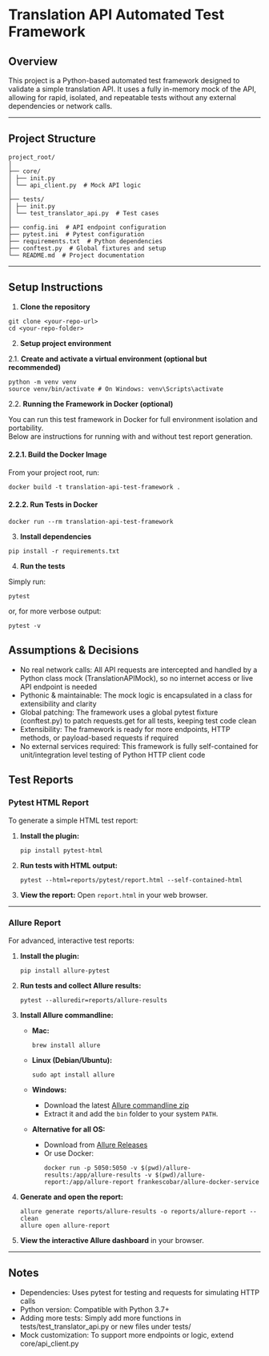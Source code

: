 # Translation API Automated Test Framework

## Overview

This project is a Python-based automated test framework designed to validate a simple translation API. It uses a fully in-memory mock of the API, allowing for rapid, isolated, and repeatable tests without any external dependencies or network calls.

---

## Project Structure
````
project_root/
│
├── core/
│ ├── init.py
│ └── api_client.py  # Mock API logic
│
├── tests/
│ ├── init.py
│ └── test_translator_api.py  # Test cases
│
├── config.ini  # API endpoint configuration
├── pytest.ini  # Pytest configuration
├── requirements.txt  # Python dependencies
├── conftest.py  # Global fixtures and setup
└── README.md  # Project documentation
````
---

## Setup Instructions

1. **Clone the repository** 
```
git clone <your-repo-url>  
cd <your-repo-folder>
```

2. **Setup project environment** 

2.1. **Create and activate a virtual environment (optional but recommended)**  
```
python -m venv venv  
source venv/bin/activate # On Windows: venv\Scripts\activate
```
2.2. **Running the Framework in Docker (optional)**

You can run this test framework in Docker for full environment isolation and portability.  
Below are instructions for running with and without test report generation.

#### 2.2.1. Build the Docker Image

From your project root, run:
```
docker build -t translation-api-test-framework .
```

#### 2.2.2. Run Tests in Docker

  ```
  docker run --rm translation-api-test-framework
  ```

3. **Install dependencies**
```
pip install -r requirements.txt
```
4. **Run the tests**

Simply run:  
```
pytest
```

or, for more verbose output:
```
pytest -v
```
## Assumptions & Decisions

- No real network calls: All API requests are intercepted and handled by a Python class mock (TranslationAPIMock), so no internet access or live API endpoint is needed
- Pythonic & maintainable: The mock logic is encapsulated in a class for extensibility and clarity
- Global patching: The framework uses a global pytest fixture (conftest.py) to patch requests.get for all tests, keeping test code clean
- Extensibility: The framework is ready for more endpoints, HTTP methods, or payload-based requests if required
- No external services required: This framework is fully self-contained for unit/integration level testing of Python HTTP client code

## Test Reports
### Pytest HTML Report
To generate a simple HTML test report:

1. **Install the plugin:**
    ```
    pip install pytest-html
    ```

2. **Run tests with HTML output:**
    ```
    pytest --html=reports/pytest/report.html --self-contained-html
    ```

3. **View the report:**
   Open `report.html` in your web browser.

---
### Allure Report

For advanced, interactive test reports:

1. **Install the plugin:**
    ```
    pip install allure-pytest
    ```

2. **Run tests and collect Allure results:**
    ```
    pytest --alluredir=reports/allure-results
    ```

3. **Install Allure commandline:**

    - **Mac:**  
      ```
      brew install allure
      ```
    - **Linux (Debian/Ubuntu):**  
      ```
      sudo apt install allure
      ```
    - **Windows:**  
      - Download the latest [Allure commandline zip](https://github.com/allure-framework/allure2/releases)  
      - Extract it and add the `bin` folder to your system `PATH`.

    - **Alternative for all OS:**  
      - Download from [Allure Releases](https://github.com/allure-framework/allure2/releases)  
      - Or use Docker:
        ```
        docker run -p 5050:5050 -v $(pwd)/allure-results:/app/allure-results -v $(pwd)/allure-report:/app/allure-report frankescobar/allure-docker-service
        ```

4. **Generate and open the report:**
    ```
    allure generate reports/allure-results -o reports/allure-report --clean
    allure open allure-report
    ```

5. **View the interactive Allure dashboard** in your browser.

---

## Notes

- Dependencies: Uses pytest for testing and requests for simulating HTTP calls
- Python version: Compatible with Python 3.7+
- Adding more tests: Simply add more functions in tests/test_translator_api.py or new files under tests/
- Mock customization: To support more endpoints or logic, extend core/api_client.py